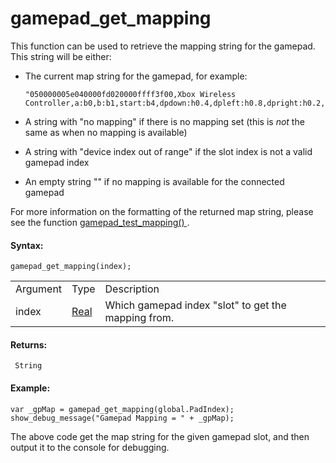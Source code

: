 # gamepad_get_mapping

This function can be used to retrieve the mapping string for the
gamepad. This string will be either:

-   The current map string for the gamepad, for example:

    ``` gml
    "050000005e040000fd020000ffff3f00,Xbox Wireless Controller,a:b0,b:b1,start:b4,dpdown:h0.4,dpleft:h0.8,dpright:h0.2,dpup:h0.1,guide:b6,leftshoulder:b9,leftstick:b7,lefttrigger:a4,leftx:a0,lefty:a1,rightshoulder:b10,rightstick:b8,righttrigger:a5,rightx:a2,righty:a3,x:b2,y:b3,platform:android"
    ```

-   A string with "no mapping" if there is no mapping set (this is *not*
    the same as when no mapping is available)

-   A string with "device index out of range" if the slot index is not a
    valid gamepad index

-   An empty string "" if no mapping is available for the connected
    gamepad

For more information on the formatting of the returned map string,
please see the function [ gamepad_test_mapping()
](gamepad_test_mapping) .

#### Syntax:

``` gml
gamepad_get_mapping(index);
```

|          |                                                                         |                                                     |
|----------|-------------------------------------------------------------------------|-----------------------------------------------------|
| Argument | Type                                                                    | Description                                         |
| index    |  [Real](../../../../../GameMaker_Language/GML_Overview/Data_Types)  | Which gamepad index "slot" to get the mapping from. |

#### Returns:

``` gml
 String
```

#### Example:

``` gml
var _gpMap = gamepad_get_mapping(global.PadIndex); show_debug_message("Gamepad Mapping = " + _gpMap);
```

The above code get the map string for the given gamepad slot, and then
output it to the console for debugging.
